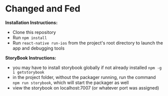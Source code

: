 # Changed and Fed

**Installation Instructions:**

- Clone this repository
- Run `npm install`
- Run `react-native run-ios` from the project's root directory to launch the app and debugging tools

**StoryBook Instructions:**

- you may have to install storybook globally if not already installed `npm -g i getstorybook`
- in the project folder, without the packager running, run the command `npm run storybook`, which will start the packager as well
- view the storybook on localhost:7007 (or whatever port was assigned)